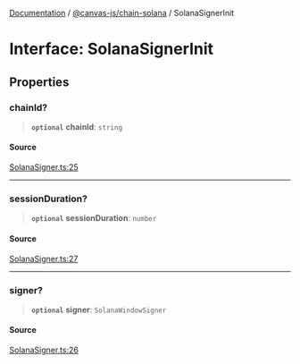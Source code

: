 [Documentation](../../../index.md) / [@canvas-js/chain-solana](../index.md) / SolanaSignerInit

# Interface: SolanaSignerInit

## Properties

### chainId?

> **`optional`** **chainId**: `string`

#### Source

[SolanaSigner.ts:25](https://github.com/canvasxyz/canvas/blob/4c6b729f/packages/chain-solana/src/SolanaSigner.ts#L25)

***

### sessionDuration?

> **`optional`** **sessionDuration**: `number`

#### Source

[SolanaSigner.ts:27](https://github.com/canvasxyz/canvas/blob/4c6b729f/packages/chain-solana/src/SolanaSigner.ts#L27)

***

### signer?

> **`optional`** **signer**: `SolanaWindowSigner`

#### Source

[SolanaSigner.ts:26](https://github.com/canvasxyz/canvas/blob/4c6b729f/packages/chain-solana/src/SolanaSigner.ts#L26)
